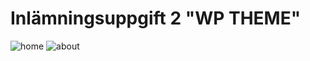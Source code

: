 # Inlämningsuppgift 2 "WP THEME"
![home](https://user-images.githubusercontent.com/59765048/139581616-8ab9c560-1934-46e1-ad92-e5772790ecba.png)
![about](https://user-images.githubusercontent.com/59765048/139581619-5e623df2-a19e-4c2f-85bc-d9eec2b77063.png)
